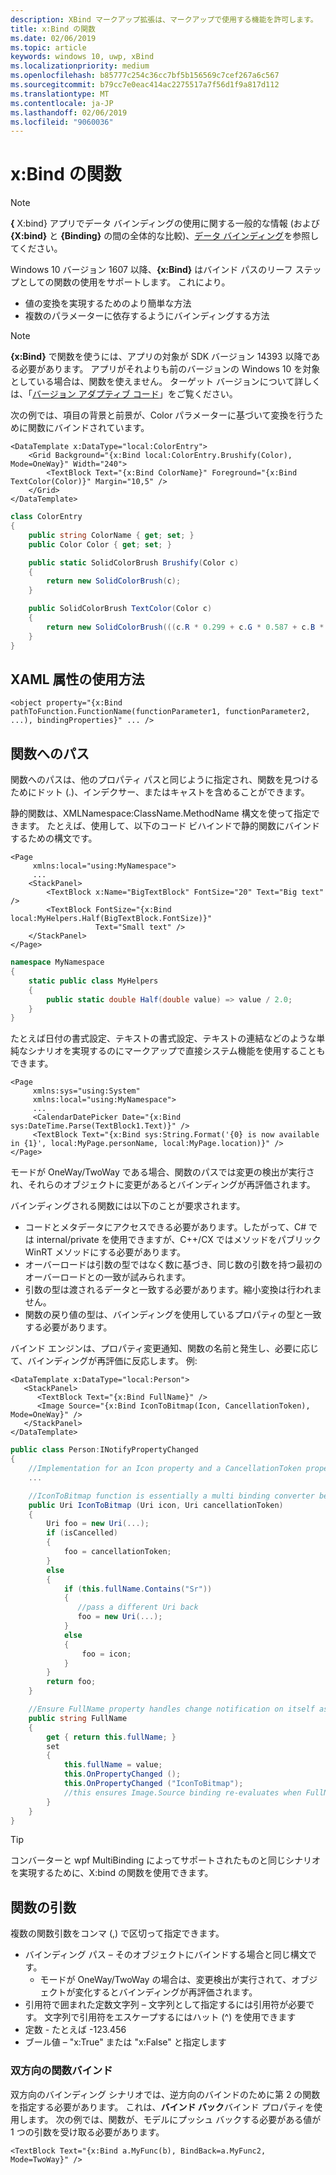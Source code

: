 ```yaml
---
description: XBind マークアップ拡張は、マークアップで使用する機能を許可します。
title: x:Bind の関数
ms.date: 02/06/2019
ms.topic: article
keywords: windows 10, uwp, xBind
ms.localizationpriority: medium
ms.openlocfilehash: b85777c254c36cc7bf5b156569c7cef267a6c567
ms.sourcegitcommit: b79cc7e0eac414ac2275517a7f56d1f9a817d112
ms.translationtype: MT
ms.contentlocale: ja-JP
ms.lasthandoff: 02/06/2019
ms.locfileid: "9060036"
---
```

# <a name="functions-in-xbind"></a>x:Bind の関数

> [!NOTE]
> **{** X:bind} アプリでデータ バインディングの使用に関する一般的な情報 (および **{X:bind}** と **{Binding}** の間の全体的な比較)、[データ バインディング](data-binding-in-depth.md)を参照してください。

Windows 10 バージョン 1607 以降、**{x:Bind}** はバインド パスのリーフ ステップとしての関数の使用をサポートします。 これにより。

- 値の変換を実現するためのより簡単な方法
- 複数のパラメーターに依存するようにバインディングする方法

> [!NOTE]
> **{x:Bind}** で関数を使うには、アプリの対象が SDK バージョン 14393 以降である必要があります。 アプリがそれよりも前のバージョンの Windows 10 を対象としている場合は、関数を使えません。 ターゲット バージョンについて詳しくは、「[バージョン アダプティブ コード](https://msdn.microsoft.com/windows/uwp/debug-test-perf/version-adaptive-code)」をご覧ください。

次の例では、項目の背景と前景が、Color パラメーターに基づいて変換を行うために関数にバインドされています。

```xaml
<DataTemplate x:DataType="local:ColorEntry">
    <Grid Background="{x:Bind local:ColorEntry.Brushify(Color), Mode=OneWay}" Width="240">
        <TextBlock Text="{x:Bind ColorName}" Foreground="{x:Bind TextColor(Color)}" Margin="10,5" />
    </Grid>
</DataTemplate>
```

```csharp
class ColorEntry
{
    public string ColorName { get; set; }
    public Color Color { get; set; }

    public static SolidColorBrush Brushify(Color c)
    {
        return new SolidColorBrush(c);
    }

    public SolidColorBrush TextColor(Color c)
    {
        return new SolidColorBrush(((c.R * 0.299 + c.G * 0.587 + c.B * 0.114) > 150) ? Colors.Black : Colors.White);
    }
}
```

## <a name="xaml-attribute-usage"></a>XAML 属性の使用方法

```xaml
<object property="{x:Bind pathToFunction.FunctionName(functionParameter1, functionParameter2, ...), bindingProperties}" ... />
```

## <a name="path-to-the-function"></a>関数へのパス

関数へのパスは、他のプロパティ パスと同じように指定され、関数を見つけるためにドット (.)、インデクサー、またはキャストを含めることができます。

静的関数は、XMLNamespace:ClassName.MethodName 構文を使って指定できます。 たとえば、使用して、以下のコード ビハインドで静的関数にバインドするための構文です。

```xaml
<Page 
     xmlns:local="using:MyNamespace">
     ...
    <StackPanel>
        <TextBlock x:Name="BigTextBlock" FontSize="20" Text="Big text" />
        <TextBlock FontSize="{x:Bind local:MyHelpers.Half(BigTextBlock.FontSize)}" 
                   Text="Small text" />
    </StackPanel>
</Page>
```

```csharp
namespace MyNamespace
{
    static public class MyHelpers
    {
        public static double Half(double value) => value / 2.0;
    }
}
```

たとえば日付の書式設定、テキストの書式設定、テキストの連結などのような単純なシナリオを実現するのにマークアップで直接システム機能を使用することもできます。

```xaml
<Page 
     xmlns:sys="using:System"
     xmlns:local="using:MyNamespace">
     ...
     <CalendarDatePicker Date="{x:Bind sys:DateTime.Parse(TextBlock1.Text)}" />
     <TextBlock Text="{x:Bind sys:String.Format('{0} is now available in {1}', local:MyPage.personName, local:MyPage.location)}" />
</Page>
```

モードが OneWay/TwoWay である場合、関数のパスでは変更の検出が実行され、それらのオブジェクトに変更があるとバインディングが再評価されます。

バインディングされる関数には以下のことが要求されます。

- コードとメタデータにアクセスできる必要があります。したがって、C# では internal/private を使用できますが、C++/CX ではメソッドをパブリック WinRT メソッドにする必要があります。
- オーバーロードは引数の型ではなく数に基づき、同じ数の引数を持つ最初のオーバーロードとの一致が試みられます。
- 引数の型は渡されるデータと一致する必要があります。縮小変換は行われません。
- 関数の戻り値の型は、バインディングを使用しているプロパティの型と一致する必要があります。

バインド エンジンは、プロパティ変更通知、関数の名前と発生し、必要に応じて、バインディングが再評価に反応します。 例:

```xaml
<DataTemplate x:DataType="local:Person">
   <StackPanel>
      <TextBlock Text="{x:Bind FullName}" />
      <Image Source="{x:Bind IconToBitmap(Icon, CancellationToken), Mode=OneWay}" />
   </StackPanel>
</DataTemplate>
```

```csharp
public class Person:INotifyPropertyChanged
{
    //Implementation for an Icon property and a CancellationToken property with PropertyChanged notifications
    ...

    //IconToBitmap function is essentially a multi binding converter between several options.
    public Uri IconToBitmap (Uri icon, Uri cancellationToken)
    {
        Uri foo = new Uri(...);        
        if (isCancelled)
        {
            foo = cancellationToken;
        }
        else 
        {
            if (this.fullName.Contains("Sr"))
            {
               //pass a different Uri back
               foo = new Uri(...);
            }
            else
            {
                foo = icon;
            }
        }
        return foo;
    }

    //Ensure FullName property handles change notification on itself as well as IconToBitmap since the function uses it
    public string FullName
    {
        get { return this.fullName; }
        set
        {
            this.fullName = value;
            this.OnPropertyChanged ();
            this.OnPropertyChanged ("IconToBitmap"); 
            //this ensures Image.Source binding re-evaluates when FullName changes in addition to Icon and CancellationToken
        }
    }
}
```

> [!TIP]
> コンバーターと wpf MultiBinding によってサポートされたものと同じシナリオを実現するために、X:bind の関数を使用できます。

## <a name="function-arguments"></a>関数の引数

複数の関数引数をコンマ (,) で区切って指定できます。

- バインディング パス – そのオブジェクトにバインドする場合と同じ構文です。
  - モードが OneWay/TwoWay の場合は、変更検出が実行されて、オブジェクトが変化するとバインディングが再評価されます。
- 引用符で囲まれた定数文字列 – 文字列として指定するには引用符が必要です。 文字列で引用符をエスケープするにはハット (^) を使用できます
- 定数 - たとえば -123.456
- ブール値 – "x:True" または "x:False" と指定します

### <a name="two-way-function-bindings"></a>双方向の関数バインド

双方向のバインディング シナリオでは、逆方向のバインドのために第 2 の関数を指定する必要があります。 これは、**バインド バック**バインド プロパティを使用します。 次の例では、関数が、モデルにプッシュ バックする必要がある値が 1 つの引数を受け取る必要があります。

```xaml
<TextBlock Text="{x:Bind a.MyFunc(b), BindBack=a.MyFunc2, Mode=TwoWay}" />
```

